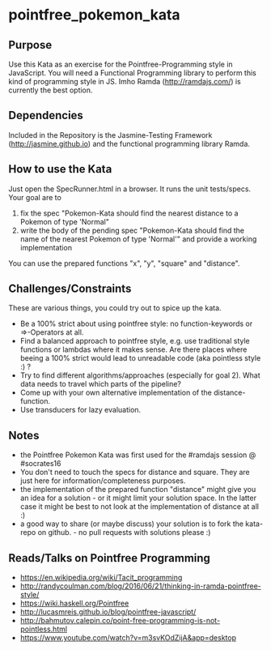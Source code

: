 # pointfree_pokemon_kata


Purpose
-------
Use this Kata as an exercise for the Pointfree-Programming style in JavaScript. You will need a Functional Programming library to perform this kind of programming style in JS. Imho Ramda (http://ramdajs.com/) is currently the best option.

Dependencies
------------
Included in the Repository is the Jasmine-Testing Framework (http://jasmine.github.io) and the functional programming library Ramda.

How to use the Kata
-------------------
Just open the SpecRunner.html in a browser. It runs the unit tests/specs. Your goal are to

 1. fix the spec "Pokemon-Kata should find the nearest distance to a Pokemon of type 'Normal"
 2. write the body of the pending spec "Pokemon-Kata should find the name of the nearest Pokemon of type 'Normal'" and provide a working implementation

You can use the prepared functions "x", "y", "square" and "distance".

Challenges/Constraints
----------------------
These are various things, you could try out to spice up the kata.

* Be a 100% strict about using pointfree style: no function-keywords or =>-Operators at all.
* Find a balanced approach to pointfree style, e.g. use traditional style functions or lambdas where it makes sense. Are there places where beeing a 100% strict would lead to unreadable code (aka pointless style :) ?
* Try to find different algorithms/approaches (especially for goal 2). What data needs to travel which parts of the pipeline?
* Come up with your own alternative implementation of the distance-function.
* Use transducers for lazy evaluation.

Notes
-----
* the Pointfree Pokemon Kata was first used for the #ramdajs session @ #socrates16
* You don't need to touch the specs for distance and square. They are just here for information/completeness purposes.
* the implementation of the prepared function "distance" might give you an idea for a solution - or it might limit your solution space. In the latter case it might be best to not look at the implementation of distance at all :)
* a good way to share (or maybe discuss) your solution is to fork the kata-repo on github. - no pull requests with solutions please :)

Reads/Talks on Pointfree Programming
------------------------------------
* https://en.wikipedia.org/wiki/Tacit_programming
* http://randycoulman.com/blog/2016/06/21/thinking-in-ramda-pointfree-style/
* https://wiki.haskell.org/Pointfree
* http://lucasmreis.github.io/blog/pointfree-javascript/
* http://bahmutov.calepin.co/point-free-programming-is-not-pointless.html
* https://www.youtube.com/watch?v=m3svKOdZijA&app=desktop
